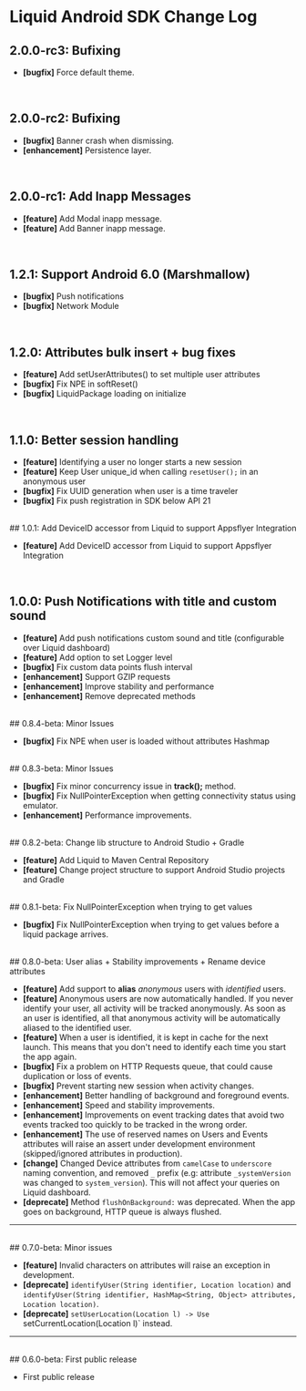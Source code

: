 # Liquid Android SDK Change Log


## 2.0.0-rc3: Bufixing

  * **[bugfix]** Force default theme.

<br>

## 2.0.0-rc2: Bufixing

  * **[bugfix]** Banner crash when dismissing.
  * **[enhancement]** Persistence layer.

<br>

## 2.0.0-rc1: Add Inapp Messages

  * **[feature]** Add Modal inapp message.
  * **[feature]** Add Banner inapp message.

<br>

## 1.2.1: Support Android 6.0 (Marshmallow)

  * **[bugfix]** Push notifications
  * **[bugfix]** Network Module

<br>

## 1.2.0: Attributes bulk insert + bug fixes

  * **[feature]** Add setUserAttributes() to set multiple user attributes
  * **[bugfix]** Fix NPE in softReset()
  * **[bugfix]** LiquidPackage loading on initialize

<br>

## 1.1.0: Better session handling

  * **[feature]** Identifying a user no longer starts a new session
  * **[feature]** Keep User unique_id when calling `resetUser();` in an anonymous user
  * **[bugfix]** Fix UUID generation when user is a time traveler
  * **[bugfix]** Fix push registration in SDK below API 21

<br>
## 1.0.1: Add DeviceID accessor from Liquid to support Appsflyer Integration

  * **[feature]** Add DeviceID accessor from Liquid to support Appsflyer Integration

<br>

## 1.0.0: Push Notifications with title and custom sound

  * **[feature]** Add push notifications custom sound and title (configurable over Liquid dashboard)
  * **[feature]** Add option to set Logger level
  * **[bugfix]** Fix custom data points flush interval
  * **[enhancement]** Support GZIP requests
  * **[enhancement]** Improve stability and performance
  * **[enhancement]** Remove deprecated methods

<br>
## 0.8.4-beta: Minor Issues

* **[bugfix]** Fix NPE when user is loaded without attributes Hashmap

<br>
## 0.8.3-beta: Minor Issues

* **[bugfix]** Fix minor concurrency issue in **track();** method.
* **[bugfix]** Fix NullPointerException when getting connectivity status using emulator.
* **[enhancement]** Performance improvements.

<br>
## 0.8.2-beta: Change lib structure to Android Studio + Gradle

* **[feature]** Add Liquid to Maven Central Repository
* **[feature]** Change project structure to support Android Studio projects and Gradle

<br>
## 0.8.1-beta: Fix NullPointerException when trying to get values

* **[bugfix]** Fix NullPointerException when trying to get values before a liquid package arrives.

<br>
## 0.8.0-beta: User alias + Stability improvements + Rename device attributes

* **[feature]** Add support to **alias** *anonymous* users with *identified* users.
* **[feature]** Anonymous users are now automatically handled. If you never identify your user, all activity will be tracked anonymously. As soon as an user is identified, all that anonymous activity will be automatically aliased to the identified user.
* **[feature]** When a user is identified, it is kept in cache for the next launch. This means that you don't need to identify each time you start the app again.
* **[bugfix]** Fix a problem on HTTP Requests queue, that could cause duplication or loss of events.
* **[bugfix]** Prevent starting new session when activity changes.
* **[enhancement]** Better handling of background and foreground events.
* **[enhancement]** Speed and stability improvements.
* **[enhancement]** Improvements on event tracking dates that avoid two events tracked too quickly to be tracked in the wrong order.
* **[enhancement]** The use of reserved names on Users and Events attributes will raise an assert under development environment (skipped/ignored attributes in production).
* **[change]** Changed Device attributes from `camelCase` to `underscore` naming convention, and removed `_` prefix (e.g: attribute `_systemVersion` was changed to `system_version`). This will not affect your queries on Liquid dashboard.
* **[deprecate]** Method `flushOnBackground:` was deprecated. When the app goes on background, HTTP queue is always flushed.

-----------------

<br>
## 0.7.0-beta: Minor issues

* **[feature]** Invalid characters on attributes will raise an exception in development.
* **[deprecate]** `identifyUser(String identifier, Location location)` and `identifyUser(String identifier,	HashMap<String, Object> attributes, Location location)`.
* **[deprecate]** `setUserLocation(Location l) -> Use `setCurrentLocation(Location l)` instead.

-----------------

<br>
## 0.6.0-beta: First public release

* First public release
